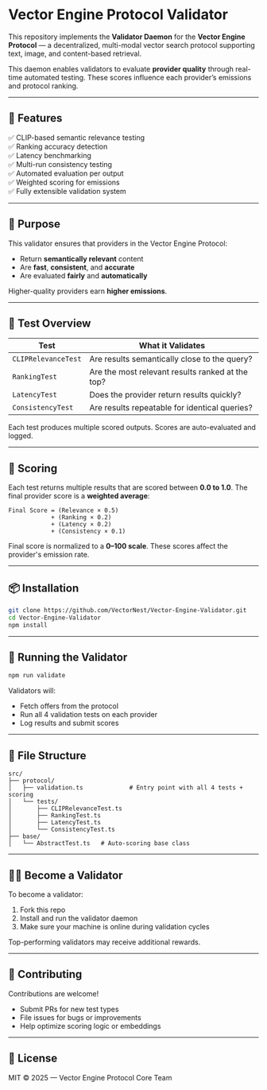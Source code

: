 # Vector Engine Protocol Validator

This repository implements the **Validator Daemon** for the **Vector Engine Protocol** — a decentralized, multi-modal vector search protocol supporting text, image, and content-based retrieval.

This daemon enables validators to evaluate **provider quality** through real-time automated testing. These scores influence each provider’s emissions and protocol ranking.

---

## 🚀 Features

✅ CLIP-based semantic relevance testing  
✅ Ranking accuracy detection  
✅ Latency benchmarking  
✅ Multi-run consistency testing  
✅ Automated evaluation per output  
✅ Weighted scoring for emissions  
✅ Fully extensible validation system  

---

## 🎯 Purpose

This validator ensures that providers in the Vector Engine Protocol:

- Return **semantically relevant** content
- Are **fast**, **consistent**, and **accurate**
- Are evaluated **fairly** and **automatically**

Higher-quality providers earn **higher emissions**.

---

## 🔬 Test Overview

| Test               | What it Validates                                         |
|--------------------|------------------------------------------------------------|
| `CLIPRelevanceTest` | Are results semantically close to the query?              |
| `RankingTest`      | Are the most relevant results ranked at the top?          |
| `LatencyTest`      | Does the provider return results quickly?                 |
| `ConsistencyTest`  | Are results repeatable for identical queries?             |

Each test produces multiple scored outputs. Scores are auto-evaluated and logged.

---

## 🧮 Scoring

Each test returns multiple results that are scored between **0.0 to 1.0**. The final provider score is a **weighted average**:

```
Final Score = (Relevance × 0.5)
            + (Ranking × 0.2)
            + (Latency × 0.2)
            + (Consistency × 0.1)
```

Final score is normalized to a **0–100 scale**. These scores affect the provider's emission rate.

---

## 📦 Installation

```bash
git clone https://github.com/VectorNest/Vector-Engine-Validator.git
cd Vector-Engine-Validator
npm install
```

---

## 🧪 Running the Validator

```bash
npm run validate
```

Validators will:
- Fetch offers from the protocol
- Run all 4 validation tests on each provider
- Log results and submit scores

---

## 📁 File Structure

```
src/
├── protocol/
│   ├── validation.ts             # Entry point with all 4 tests + scoring
│   └── tests/
│       ├── CLIPRelevanceTest.ts
│       ├── RankingTest.ts
│       ├── LatencyTest.ts
│       └── ConsistencyTest.ts
├── base/
│   └── AbstractTest.ts   # Auto-scoring base class
```

---

## 🧑‍💻 Become a Validator

To become a validator:

1. Fork this repo
2. Install and run the validator daemon
3. Make sure your machine is online during validation cycles

Top-performing validators may receive additional rewards.

---

## 🙌 Contributing

Contributions are welcome!

- Submit PRs for new test types
- File issues for bugs or improvements
- Help optimize scoring logic or embeddings

---

## 📜 License

MIT © 2025 — Vector Engine Protocol Core Team

